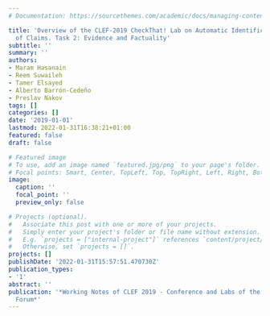```yaml
---
# Documentation: https://sourcethemes.com/academic/docs/managing-content/

title: 'Overview of the CLEF-2019 CheckThat! Lab on Automatic Identification and Verification
  of Claims. Task 2: Evidence and Factuality'
subtitle: ''
summary: ''
authors:
- Maram Hasanain
- Reem Suwaileh
- Tamer Elsayed
- Alberto Barrón-Cedeño
- Preslav Nakov
tags: []
categories: []
date: '2019-01-01'
lastmod: 2022-01-31T16:38:21+01:00
featured: false
draft: false

# Featured image
# To use, add an image named `featured.jpg/png` to your page's folder.
# Focal points: Smart, Center, TopLeft, Top, TopRight, Left, Right, BottomLeft, Bottom, BottomRight.
image:
  caption: ''
  focal_point: ''
  preview_only: false

# Projects (optional).
#   Associate this post with one or more of your projects.
#   Simply enter your project's folder or file name without extension.
#   E.g. `projects = ["internal-project"]` references `content/project/deep-learning/index.md`.
#   Otherwise, set `projects = []`.
projects: []
publishDate: '2022-01-31T15:57:51.470730Z'
publication_types:
- '1'
abstract: ''
publication: '*Working Notes of CLEF 2019 - Conference and Labs of the Evaluation
  Forum*'
---
```

